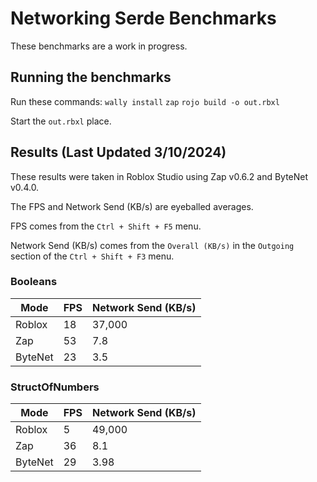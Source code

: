 # Networking Serde Benchmarks

These benchmarks are a work in progress.

## Running the benchmarks
Run these commands:
`wally install`
`zap`
`rojo build -o out.rbxl`

Start the `out.rbxl` place.

## Results (Last Updated 3/10/2024)
These results were taken in Roblox Studio using Zap v0.6.2 and ByteNet v0.4.0.

The FPS and Network Send (KB/s) are eyeballed averages.

FPS comes from the `Ctrl + Shift + F5` menu.

Network Send (KB/s) comes from the `Overall (KB/s)` in the `Outgoing` section of the `Ctrl + Shift + F3` menu.

### Booleans
| Mode | FPS | Network Send (KB/s) |
|--|--|--|
| Roblox  | 18 | 37,000 |
| Zap | 53 | 7.8 |
| ByteNet | 23 | 3.5 |


### StructOfNumbers
| Mode | FPS | Network Send (KB/s) |
|--|--|--|
| Roblox  | 5 | 49,000 |
| Zap | 36 | 8.1 |
| ByteNet | 29 | 3.98 |
